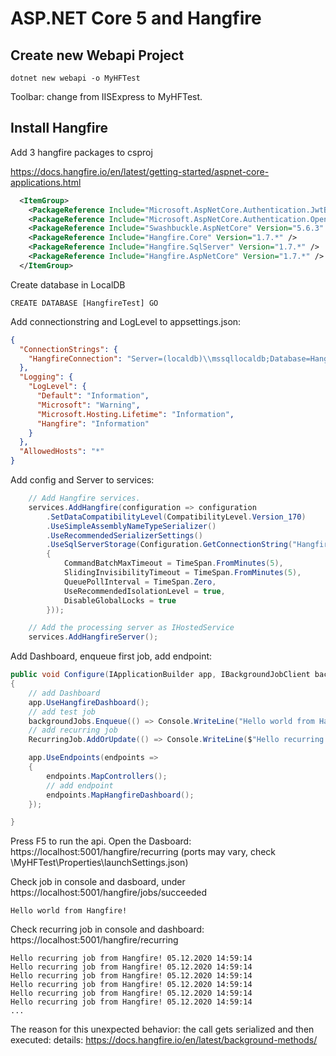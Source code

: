 # ASP.NET Core 5 and Hangfire

## Create new Webapi Project

`dotnet new webapi -o MyHFTest`

Toolbar: change from IISExpress to MyHFTest.

## Install Hangfire

Add 3 hangfire packages to csproj

https://docs.hangfire.io/en/latest/getting-started/aspnet-core-applications.html

```xml
  <ItemGroup>
    <PackageReference Include="Microsoft.AspNetCore.Authentication.JwtBearer" Version="5.0.0" NoWarn="NU1605" />
    <PackageReference Include="Microsoft.AspNetCore.Authentication.OpenIdConnect" Version="5.0.0" NoWarn="NU1605" />
    <PackageReference Include="Swashbuckle.AspNetCore" Version="5.6.3" />
    <PackageReference Include="Hangfire.Core" Version="1.7.*" />
    <PackageReference Include="Hangfire.SqlServer" Version="1.7.*" />
    <PackageReference Include="Hangfire.AspNetCore" Version="1.7.*" />
  </ItemGroup>
```

Create database in LocalDB

`
CREATE DATABASE [HangfireTest]
GO
`

Add connectionstring and LogLevel to appsettings.json:

```json
{
  "ConnectionStrings": {
    "HangfireConnection": "Server=(localdb)\\mssqllocaldb;Database=HangfireTest;Integrated Security=SSPI;"
  },
  "Logging": {
    "LogLevel": {
      "Default": "Information",
      "Microsoft": "Warning",
      "Microsoft.Hosting.Lifetime": "Information",
      "Hangfire": "Information"
    }
  },
  "AllowedHosts": "*"
}
 ```
Add config and Server to services:

```cs
    // Add Hangfire services.
    services.AddHangfire(configuration => configuration
        .SetDataCompatibilityLevel(CompatibilityLevel.Version_170)
        .UseSimpleAssemblyNameTypeSerializer()
        .UseRecommendedSerializerSettings()
        .UseSqlServerStorage(Configuration.GetConnectionString("HangfireConnection"), new SqlServerStorageOptions
        {
            CommandBatchMaxTimeout = TimeSpan.FromMinutes(5),
            SlidingInvisibilityTimeout = TimeSpan.FromMinutes(5),
            QueuePollInterval = TimeSpan.Zero,
            UseRecommendedIsolationLevel = true,
            DisableGlobalLocks = true
        }));

    // Add the processing server as IHostedService
    services.AddHangfireServer();
```
 Add Dashboard, enqueue first job, add endpoint:

```cs
public void Configure(IApplicationBuilder app, IBackgroundJobClient backgroundJobs, IWebHostEnvironment env)
{
    // add Dashboard
    app.UseHangfireDashboard();
    // add test job 
    backgroundJobs.Enqueue(() => Console.WriteLine("Hello world from Hangfire!")); // check console
    // add recurring job
    RecurringJob.AddOrUpdate(() => Console.WriteLine($"Hello recurring job from Hangfire! {DateTime.Now}"), "0/15 * * * * *"); // cron expression: every 15 seconds

    app.UseEndpoints(endpoints =>
    {
        endpoints.MapControllers();
        // add endpoint
        endpoints.MapHangfireDashboard();
    });

}
```

Press F5 to run the api. Open the Dasboard: https://localhost:5001/hangfire/recurring (ports may vary, check \MyHFTest\Properties\launchSettings.json)

Check job in console and dasboard, under https://localhost:5001/hangfire/jobs/succeeded

`Hello world from Hangfire!`

Check recurring job in console and dashboard: https://localhost:5001/hangfire/recurring

```
Hello recurring job from Hangfire! 05.12.2020 14:59:14
Hello recurring job from Hangfire! 05.12.2020 14:59:14
Hello recurring job from Hangfire! 05.12.2020 14:59:14
Hello recurring job from Hangfire! 05.12.2020 14:59:14
Hello recurring job from Hangfire! 05.12.2020 14:59:14
Hello recurring job from Hangfire! 05.12.2020 14:59:14
...
```
The reason for this unexpected behavior: the call gets serialized and then executed: details: https://docs.hangfire.io/en/latest/background-methods/


